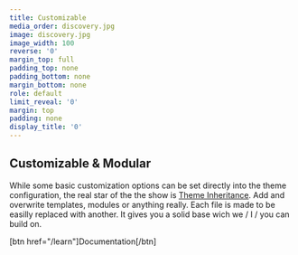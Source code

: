 ```yaml
---
title: Customizable
media_order: discovery.jpg
image: discovery.jpg
image_width: 100
reverse: '0'
margin_top: full
padding_top: none
padding_bottom: none
margin_bottom: none
role: default
limit_reveal: '0'
margin: top
padding: none
display_title: '0'
---
```


## Customizable & Modular

While some basic customization options can be set directly into the theme configuration, the real star of the the show is [Theme Inheritance](https://getgrav.org/blog/theme-development-with-inheritance).
Add and overwrite templates, modules or anything really. Each file is made to be easilly replaced with another.
It gives you a solid base wich we / I / you can build on.

[btn href="/learn"]Documentation[/btn]
